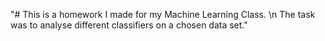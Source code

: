 "# This is a homework I made for my Machine Learning Class. \n The task was to analyse different classifiers on a chosen data set." 
